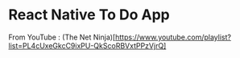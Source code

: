 # React Native To Do App

From YouTube : (The Net Ninja)[https://www.youtube.com/playlist?list=PL4cUxeGkcC9ixPU-QkScoRBVxtPPzVjrQ]
